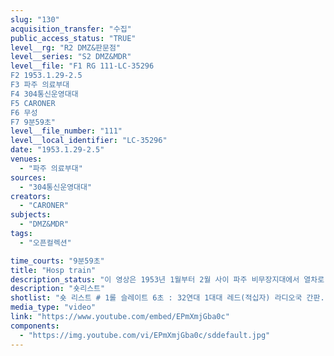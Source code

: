 ```yaml
---
slug: "130"
acquisition_transfer: "수집"
public_access_status: "TRUE"
level__rg: "R2 DMZ&판문점"
level__series: "S2 DMZ&MDR"
level__file: "F1 RG 111-LC-35296
F2 1953.1.29-2.5
F3 파주 의료부대
F4 304통신운영대대
F5 CARONER
F6 무성 
F7 9분59초"
level__file_number: "111"
level__local_identifier: "LC-35296"
date: "1953.1.29-2.5"
venues: 
  - "파주 의료부대"
sources: 
  - "304통신운영대대"
creators: 
  - "CARONER"
subjects: 
  - "DMZ&MDR"
tags: 
  - "오픈컬렉션"

time_courts: "9분59초"
title: "Hosp train"
description_status: "이 영상은 1953년 1월부터 2월 사이 파주 비무장지대에서 열차로 부상병을 수송하는 과정으로 구성되어 있다. 파주 어느 부대이지만 정확한 위치는 알 수 없다. 하지만 전체 영상의 구성에서 야전 기지, 병원 열차를 통해 철교, 비행기 수송까지 일종의 홍보영상이다. "
description: "숏리스트"
shotlist: "숏 리스트 # 1롤 슬레이트 6초 : 32연대 1대대 레드(적십자) 라디오국 간판. 장갑차가 도로를 질주하고 있다. 장 갑차가 기지 안으로 들어와 부상자를 내리고 있다. # 2롤 슬레이트 1분09초 : 부상자를 안으로 이송한다. # 4롤 슬레이트 2분48초 : 기지 내부가 보인다. 지프차에서 부상자가 내려진다. (4분09초) 32의룡중대 간판이 보인다. 이어서 7의료대대 1소대 간판과 기지가 보인다. 부상자가 의료열차를 이용해 다시 이송 되고 있다. # 8롤 슬레이트 6분54초 : 1953년 2월 4일 의료열차가 철교를 지나고 있다. 이어서 또 다른 철교를 지나고 있다. "
media_type: "video"
link: "https://www.youtube.com/embed/EPmXmjGba0c"
components: 
  - "https://img.youtube.com/vi/EPmXmjGba0c/sddefault.jpg"
---
```


